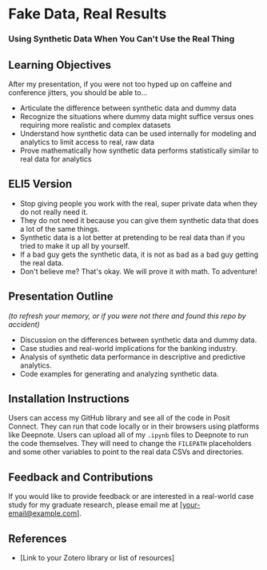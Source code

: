 # Fake Data, Real Results
### Using Synthetic Data When You Can't Use the Real Thing

## Learning Objectives
After my presentation, if you were not too hyped up on caffeine and conference jitters, you should be able to...
- Articulate the difference between synthetic data and dummy data
- Recognize the situations where dummy data might suffice versus ones requiring more realistic and complex datasets
- Understand how synthetic data can be used internally for modeling and analytics to limit access to real, raw data
- Prove mathematically how synthetic data performs statistically similar to real data for analytics

## ELI5 Version
- Stop giving people you work with the real, super private data when they do not really need it.
- They do not need it because you can give them synthetic data that does a lot of the same things.
- Synthetic data is a lot better at pretending to be real data than if you tried to make it up all by yourself.
- If a bad guy gets the synthetic data, it is not as bad as a bad guy getting the real data.
- Don't believe me? That's okay. We will prove it with math. To adventure!

## Presentation Outline
_(to refresh your memory, or if you were not there and found this repo by accident)_
- Discussion on the differences between synthetic data and dummy data.
- Case studies and real-world implications for the banking industry.
- Analysis of synthetic data performance in descriptive and predictive analytics.
- Code examples for generating and analyzing synthetic data.

## Installation Instructions
Users can access my GitHub library and see all of the code in Posit Connect. They can run that code locally or in their browsers using platforms like Deepnote. Users can upload all of my `.ipynb` files to Deepnote to run the code themselves. They will need to change the `FILEPATH` placeholders and some other variables to point to the real data CSVs and directories.

## Feedback and Contributions
If you would like to provide feedback or are interested in a real-world case study for my graduate research, please email me at [your-email@example.com].

## References
- [Link to your Zotero library or list of resources]